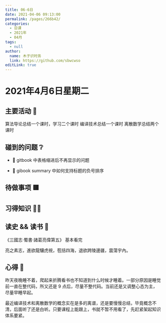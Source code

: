 ```yaml
---
title: 06-6日
date: 2021-04-06 09:13:00
permalink: /pages/266b42/
categories: 
  - 日课
  - 2021年
  - 04月
tags: 
  - null
author: 
  name: 木子识时务
  link: https://github.com/sbwcwso
editLink: true
---
```

# 2021年4月6日星期二

## 主要活动 🏃

算法导论总结一个课时，学习二个课时
编译技术总结一个课时
离散数学总结两个课时

## 碰到的问题 ❔

<!-- TODO:gitbook 中表格缩进不再显示的问题 -->
* 🔲 gitbook 中表格缩进后不再显示的问题
<!-- TODO:gibook summary 中如何支持标题的负号排序-->
* 🔲 gibook summary 中如何支持标题的负号排序

## 待做事项 🟥

## 习得知识 🧑‍💻

## 读史 && 读书 📖

《三國志·蜀書·諸葛亮偉第五》 基本看完

亮之素志，進欲龍驤虎視，苞括四海，退欲跨陵邊疆，震蕩宇內。

## 心得 🤔

昨天夜晚睡不着，爬起来折腾看书也不知道到什么时候才睡着。一部分原因是睡觉前一直在整代码，所又还是 9 点后，尽量不整代码。当前还是又调整心态为主，尽量早睡早起。

最近编译技术和离散数学的概念实在是多的离谱，还是要慢慢总结，毕竟概念不清，后面听了还是白听。只要课程上能跟上，书就不暂不用看了，先赶紧架起知识体系要紧。
